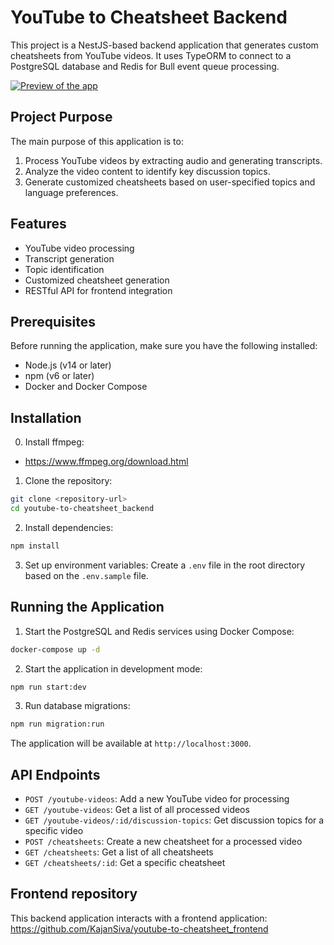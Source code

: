 # YouTube to Cheatsheet Backend

This project is a NestJS-based backend application that generates custom cheatsheets from YouTube videos. It uses TypeORM to connect to a PostgreSQL database and Redis for Bull event queue processing.

[![Preview of the app](https://img.youtube.com/vi/S3faLLZhIo4/0.jpg)](https://www.youtube.com/watch?v=S3faLLZhIo4)

## Project Purpose

The main purpose of this application is to:

1. Process YouTube videos by extracting audio and generating transcripts.
2. Analyze the video content to identify key discussion topics.
3. Generate customized cheatsheets based on user-specified topics and language preferences.

## Features

- YouTube video processing
- Transcript generation
- Topic identification
- Customized cheatsheet generation
- RESTful API for frontend integration

## Prerequisites

Before running the application, make sure you have the following installed:

- Node.js (v14 or later)
- npm (v6 or later)
- Docker and Docker Compose

## Installation

0. Install ffmpeg:
- https://www.ffmpeg.org/download.html

1. Clone the repository:
```bash
git clone <repository-url>
cd youtube-to-cheatsheet_backend
```

2. Install dependencies:
```bash
npm install
```

3. Set up environment variables:
Create a `.env` file in the root directory based on the `.env.sample` file.


## Running the Application

1. Start the PostgreSQL and Redis services using Docker Compose:
```bash
docker-compose up -d
```

2. Start the application in development mode:
```bash
npm run start:dev
```

3. Run database migrations:
```bash
npm run migration:run
```

The application will be available at `http://localhost:3000`.

## API Endpoints

- `POST /youtube-videos`: Add a new YouTube video for processing
- `GET /youtube-videos`: Get a list of all processed videos
- `GET /youtube-videos/:id/discussion-topics`: Get discussion topics for a specific video
- `POST /cheatsheets`: Create a new cheatsheet for a processed video
- `GET /cheatsheets`: Get a list of all cheatsheets
- `GET /cheatsheets/:id`: Get a specific cheatsheet


## Frontend repository

This backend application interacts with a frontend application:
https://github.com/KajanSiva/youtube-to-cheatsheet_frontend
